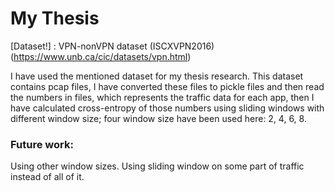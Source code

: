 # My Thesis


[Dataset!] : VPN-nonVPN dataset (ISCXVPN2016) (https://www.unb.ca/cic/datasets/vpn.html)

I have used the mentioned dataset for my thesis research. This dataset contains pcap files, I have converted these files to pickle files and then read the numbers in files, which represents the traffic data for each app, then I have calculated cross-entropy of those numbers using sliding windows with different window size; four window size have been used here: 2, 4, 6, 8.

### Future work:

Using other window sizes.
Using sliding window on some part of traffic instead of all of it.

